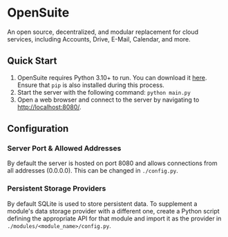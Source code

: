 # OpenSuite
An open source, decentralized, and modular replacement for cloud services, including Accounts, Drive, E-Mail, Calendar, and more.

## Quick Start
1. OpenSuite requires Python 3.10+ to run. You can download it [here](https://www.python.org/downloads/). Ensure that ```pip``` is also installed during this process.
2. Start the server with the following command: ```python main.py```
3. Open a web browser and connect to the server by navigating to [http://localhost:8080/](http://localhost:8080/).

## Configuration
### Server Port & Allowed Addresses
By default the server is hosted on port 8080 and allows connections from all addresses (0.0.0.0). This can be changed in ```./config.py```.
### Persistent Storage Providers
By default SQLite is used to store persistent data. To supplement a module's data storage provider with a different one, create a Python script defining the appropriate API for that module and import it as the provider in ```./modules/<module_name>/config.py```.